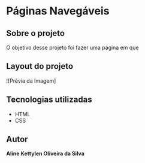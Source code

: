 # Páginas Navegáveis
## Sobre o projeto
O objetivo desse projeto foi fazer uma página em que 

## Layout do projeto
![Prévia da Imagem]

## Tecnologias utilizadas

* HTML
* CSS

## Autor
<b>Aline Kettylen Oliveira da Silva</b>
